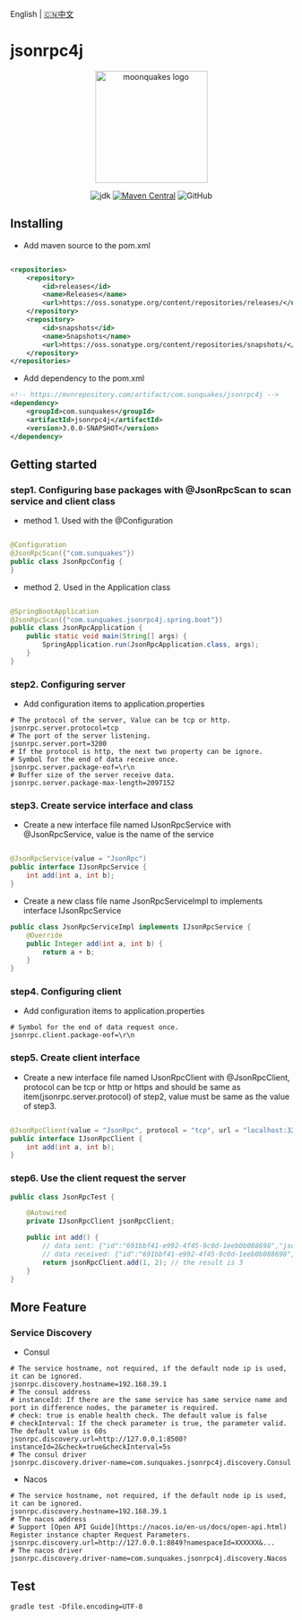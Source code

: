 English | [🇨🇳中文](README_ZH.md)

# jsonrpc4j

<p align="center"><a href="https://moonquakes.io/" target="_blank" rel="noopener noreferrer"><img width="200" src="https://www.moonquakes.io/images/logo.png" alt="moonquakes logo"></a></p>
<p align="center">
    <img alt="jdk" src="https://img.shields.io/badge/jdk-%3E%3D17-red">
    <a href="https://github.com/sunquakes/jsonrpc4j"><img alt="Maven Central" src="https://img.shields.io/maven-central/v/com.sunquakes/jsonrpc4j"></a>
    <img alt="GitHub" src="https://img.shields.io/github/license/sunquakes/jsonrpc4j?color=blue">
</p> 

## Installing

- Add maven source to the pom.xml

```xml

<repositories>
    <repository>
        <id>releases</id>
        <name>Releases</name>
        <url>https://oss.sonatype.org/content/repositories/releases/</url>
    </repository>
    <repository>
        <id>snapshots</id>
        <name>Snapshots</name>
        <url>https://oss.sonatype.org/content/repositories/snapshots/</url>
    </repository>
</repositories>
```

- Add dependency to the pom.xml

```xml
<!-- https://mvnrepository.com/artifact/com.sunquakes/jsonrpc4j -->
<dependency>
    <groupId>com.sunquakes</groupId>
    <artifactId>jsonrpc4j</artifactId>
    <version>3.0.0-SNAPSHOT</version>
</dependency>
```

## Getting started

### step1. Configuring base packages with @JsonRpcScan to scan service and client class

- method 1. Used with the @Configuration

```java

@Configuration
@JsonRpcScan({"com.sunquakes"})
public class JsonRpcConfig {
}
```

- method 2. Used in the Application class

```java

@SpringBootApplication
@JsonRpcScan({"com.sunquakes.jsonrpc4j.spring.boot"})
public class JsonRpcApplication {
    public static void main(String[] args) {
        SpringApplication.run(JsonRpcApplication.class, args);
    }
}
```

### step2. Configuring server

- Add configuration items to application.properties

```properties
# The protocol of the server, Value can be tcp or http.
jsonrpc.server.protocol=tcp
# The port of the server listening.
jsonrpc.server.port=3200
# If the protocol is http, the next two property can be ignore.
# Symbol for the end of data receive once.
jsonrpc.server.package-eof=\r\n
# Buffer size of the server receive data.
jsonrpc.server.package-max-length=2097152
```

### step3. Create service interface and class

- Create a new interface file named IJsonRpcService with @JsonRpcService, value is the name of the service

```java

@JsonRpcService(value = "JsonRpc")
public interface IJsonRpcService {
    int add(int a, int b);
}
```

- Create a new class file name JsonRpcServiceImpl to implements interface IJsonRpcService

```java
public class JsonRpcServiceImpl implements IJsonRpcService {
    @Override
    public Integer add(int a, int b) {
        return a + b;
    }
}
```

### step4. Configuring client

- Add configuration items to application.properties

```properties
# Symbol for the end of data request once.
jsonrpc.client.package-eof=\r\n
```

### step5. Create client interface

- Create a new interface file named IJsonRpcClient with @JsonRpcClient, protocol can be tcp or http or https and should
  be same as item(jsonrpc.server.protocol) of step2, value must be same as the value of step3.

```java

@JsonRpcClient(value = "JsonRpc", protocol = "tcp", url = "localhost:3200")
public interface IJsonRpcClient {
    int add(int a, int b);
}
```

### step6. Use the client request the server

```java
public class JsonRpcTest {

    @Autowired
    private IJsonRpcClient jsonRpcClient;

    public int add() {
        // data sent: {"id":"691bbf41-e992-4f45-9c0d-1eeb0b088698","jsonrpc":"2.0","method":"json_rpc/add","params":{"a":3,"b":4}}
        // data received: {"id":"691bbf41-e992-4f45-9c0d-1eeb0b088698","jsonrpc":"2.0","result":7}
        return jsonRpcClient.add(1, 2); // the result is 3
    }
}
```

## More Feature

### Service Discovery

- Consul

```properties
# The service hostname, not required, if the default node ip is used, it can be ignored.
jsonrpc.discovery.hostname=192.168.39.1 
# The consul address
# instanceId: If there are the same service has same service name and port in difference nodes, the parameter is required. 
# check: true is enable health check. The default value is false
# checkInterval: If the check parameter is true, the parameter valid. The default value is 60s
jsonrpc.discovery.url=http://127.0.0.1:8500?instanceId=2&check=true&checkInterval=5s
# The consul driver
jsonrpc.discovery.driver-name=com.sunquakes.jsonrpc4j.discovery.Consul
```

- Nacos

```properties
# The service hostname, not required, if the default node ip is used, it can be ignored.
jsonrpc.discovery.hostname=192.168.39.1 
# The nacos address
# Support [Open API Guide](https://nacos.io/en-us/docs/open-api.html) Register instance chapter Request Parameters.
jsonrpc.discovery.url=http://127.0.0.1:8849?namespaceId=XXXXXX&...
# The nacos driver
jsonrpc.discovery.driver-name=com.sunquakes.jsonrpc4j.discovery.Nacos
```

## Test

```shell
gradle test -Dfile.encoding=UTF-8
```